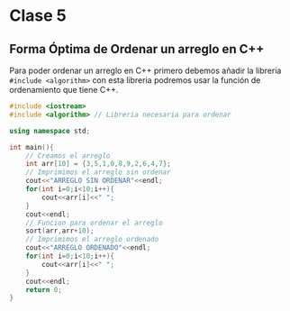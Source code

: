 # Clase 5
## Forma Óptima de Ordenar un arreglo en C++
Para poder ordenar un arreglo en C++ primero debemos añadir la libreria `#include <algorithm>` con esta libreria podremos usar la función de ordenamiento que tiene C++.
```cpp
#include <iostream>
#include <algorithm> // Libreria necesaria para ordenar

using namespace std;

int main(){
	// Creamos el arreglo
	int arr[10] = {3,5,1,0,8,9,2,6,4,7};
	// Imprimimos el arreglo sin ordenar
	cout<<"ARREGLO SIN ORDENAR"<<endl;
	for(int i=0;i<10;i++){
		cout<<arr[i]<<" ";
	}
	cout<<endl;
	// Funcion para ordenar el arreglo
	sort(arr,arr+10);
	// Imprimimos el arreglo ordenado
	cout<<"ARREGLO ORDENADO"<<endl;
	for(int i=0;i<10;i++){
		cout<<arr[i]<<" ";
	}
	cout<<endl;
	return 0;
}
```